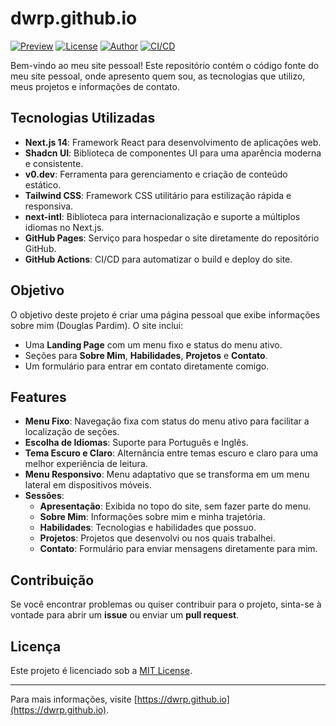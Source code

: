 # dwrp.github.io

[![Preview](https://img.shields.io/badge/preview-live-brightgreen)](https://dwrp.github.io)
[![License](https://img.shields.io/badge/license-MIT-blue)](https://opensource.org/licenses/MIT)
[![Author](https://img.shields.io/badge/author-Douglas%20Pardim-orange)](https://github.com/dwrp)
[![CI/CD](https://github.com/dwrp/dwrp.github.io/actions/workflows/main.yml/badge.svg)](https://github.com/dwrp/dwrp.github.io/actions)

Bem-vindo ao meu site pessoal! Este repositório contém o código fonte do meu site pessoal, onde apresento quem sou, as tecnologias que utilizo, meus projetos e informações de contato.

## Tecnologias Utilizadas

- **Next.js 14**: Framework React para desenvolvimento de aplicações web.
- **Shadcn UI**: Biblioteca de componentes UI para uma aparência moderna e consistente.
- **v0.dev**: Ferramenta para gerenciamento e criação de conteúdo estático.
- **Tailwind CSS**: Framework CSS utilitário para estilização rápida e responsiva.
- **next-intl**: Biblioteca para internacionalização e suporte a múltiplos idiomas no Next.js.
- **GitHub Pages**: Serviço para hospedar o site diretamente do repositório GitHub.
- **GitHub Actions**: CI/CD para automatizar o build e deploy do site.

## Objetivo

O objetivo deste projeto é criar uma página pessoal que exibe informações sobre mim (Douglas Pardim). O site inclui:

- Uma **Landing Page** com um menu fixo e status do menu ativo.
- Seções para **Sobre Mim**, **Habilidades**, **Projetos** e **Contato**.
- Um formulário para entrar em contato diretamente comigo.

## Features

- **Menu Fixo**: Navegação fixa com status do menu ativo para facilitar a localização de seções.
- **Escolha de Idiomas**: Suporte para Português e Inglês.
- **Tema Escuro e Claro**: Alternância entre temas escuro e claro para uma melhor experiência de leitura.
- **Menu Responsivo**: Menu adaptativo que se transforma em um menu lateral em dispositivos móveis.
- **Sessões**:
  - **Apresentação**: Exibida no topo do site, sem fazer parte do menu.
  - **Sobre Mim**: Informações sobre mim e minha trajetória.
  - **Habilidades**: Tecnologias e habilidades que possuo.
  - **Projetos**: Projetos que desenvolvi ou nos quais trabalhei.
  - **Contato**: Formulário para enviar mensagens diretamente para mim.

## Contribuição

Se você encontrar problemas ou quiser contribuir para o projeto, sinta-se à vontade para abrir um **issue** ou enviar um **pull request**.

## Licença

Este projeto é licenciado sob a [MIT License](LICENSE).

---

Para mais informações, visite [https://dwrp.github.io](https://dwrp.github.io).